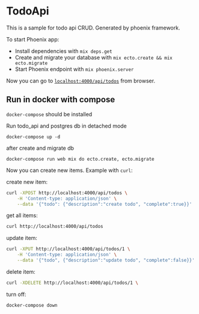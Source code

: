 # TodoApi
This is a sample for todo api CRUD. Generated by phoenix framework. 

To start Phoenix app:

  * Install dependencies with `mix deps.get`
  * Create and migrate your database with `mix ecto.create && mix ecto.migrate`
  * Start Phoenix endpoint with `mix phoenix.server`

Now you can go to [`localhost:4000/api/todos`](http://localhost:4000/api/todos) from browser.

## Run in docker with compose

`docker-compose` should be installed

Run todo_api and postgres db in detached mode 
```
docker-compose up -d
```

after create and migrate db
```
docker-compose run web mix do ecto.create, ecto.migrate
```

Now you can create new items. Example with `curl`:

create new item:
```bash
curl -XPOST http://localhost:4000/api/todos \
    -H 'Content-type: application/json' \
    --data '{"todo": {"description":"create todo", "complete":true}}'
```

get all items: 
```bash
curl http://localhost:4000/api/todos
```

update item:
```bash
curl -XPUT http://localhost:4000/api/todos/1 \
    -H 'Content-type: application/json' \
    --data '{"todo", {"description":"update todo", "complete":false}}'
```

delete item:
```bash
curl -XDELETE http://localhost:4000/api/todos/1 \
```


turn off:
```bash
docker-compose down
```